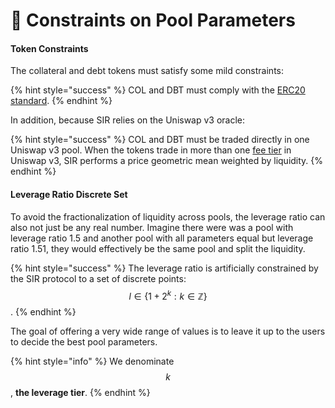 # 🚧 Constraints on Pool Parameters

#### Token Constraints

The collateral and debt tokens must satisfy some mild constraints:

{% hint style="success" %}
COL and DBT must comply with the [ERC20 standard](https://ethereum.org/en/developers/docs/standards/tokens/erc-20/).
{% endhint %}

In addition, because SIR relies on the Uniswap v3 oracle:

{% hint style="success" %}
COL and DBT must be traded directly in one Uniswap v3 pool. When the tokens trade in more than one [fee tier](https://docs.uniswap.org/protocol/concepts/V3-overview/fees#pool-fees-tiers) in Uniswap v3, SIR performs a price geometric mean weighted by liquidity.
{% endhint %}

#### Leverage Ratio Discrete Set

To avoid the fractionalization of liquidity across pools, the leverage ratio can also not just be any real number. Imagine there were was a pool with leverage ratio 1.5 and another pool with all parameters equal but leverage ratio 1.51, they would effectively be the same pool and split the liquidity.

{% hint style="success" %}
The leverage ratio is artificially constrained by the SIR protocol to a set of discrete points: $$\begin{equation}  l\in\left\{1+2^k : k\in \mathbb{Z}\right\} \end{equation}$$.
{% endhint %}

The goal of offering a very wide range of values is to leave it up to the users to decide the best pool parameters.

{% hint style="info" %}
We denominate $$k$$, **the leverage tier**.
{% endhint %}
